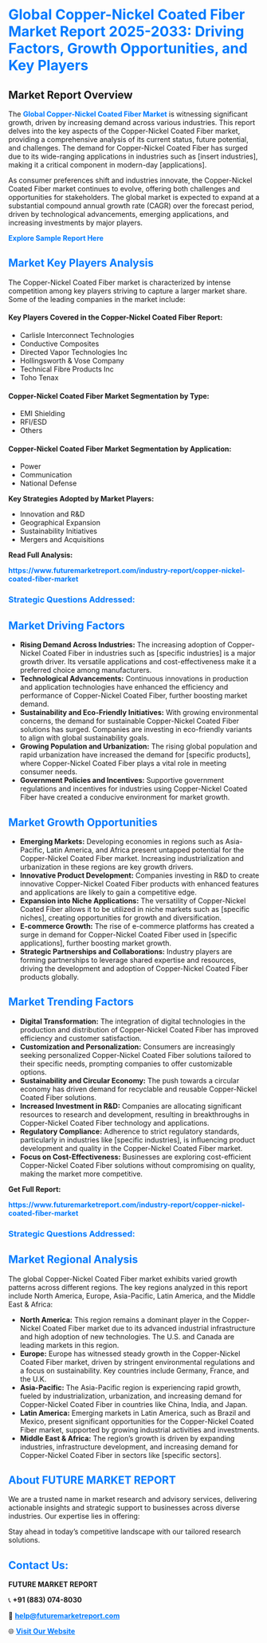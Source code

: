 <h1 style="color: #007BFF;">Global Copper-Nickel Coated Fiber Market Report 2025-2033: Driving Factors, Growth Opportunities, and Key Players</h1>

<section id="overview">
<h2>Market Report Overview</h2>
<p>The <a href="https://www.futuremarketreport.com/industry-report/copper-nickel-coated-fiber-market" style="color: #007BFF; text-decoration: none;"><strong>Global Copper-Nickel Coated Fiber Market</strong></a> is witnessing significant growth, driven by increasing demand across various industries. This report delves into the key aspects of the Copper-Nickel Coated Fiber market, providing a comprehensive analysis of its current status, future potential, and challenges. The demand for Copper-Nickel Coated Fiber has surged due to its wide-ranging applications in industries such as [insert industries], making it a critical component in modern-day [applications].</p>
<p>As consumer preferences shift and industries innovate, the Copper-Nickel Coated Fiber market continues to evolve, offering both challenges and opportunities for stakeholders. The global market is expected to expand at a substantial compound annual growth rate (CAGR) over the forecast period, driven by technological advancements, emerging applications, and increasing investments by major players.</p>
</section>

<section id="overview">
<p><a href="https://www.futuremarketreport.com/request-sample/reportId=84001" style="color: #007BFF; text-decoration: none;"><strong>Explore Sample Report Here</strong></a></p>
</section>

<section id="key-players">
<h2 style="color: #007BFF;">Market Key Players Analysis</h2>
<p>The Copper-Nickel Coated Fiber market is characterized by intense competition among key players striving to capture a larger market share. Some of the leading companies in the market include:</p>
<h4>Key Players Covered in the Copper-Nickel Coated Fiber Report:</h4>
<ul><li>Carlisle Interconnect Technologies</li><li>Conductive Composites</li><li>Directed Vapor Technologies Inc</li><li>Hollingsworth &amp; Vose Company</li><li>Technical Fibre Products Inc</li><li>Toho Tenax</li></ul>
<h4>Copper-Nickel Coated Fiber Market Segmentation by Type:</h4>
<ul><li>EMI Shielding</li><li>RFI/ESD</li><li>Others</li></ul>

<h4>Copper-Nickel Coated Fiber Market Segmentation by Application:</h4>
<ul><li>Power</li><li>Communication</li><li>National Defense</li></ul>
<p><strong>Key Strategies Adopted by Market Players:</strong></p>
<ul>
<li>Innovation and R&D</li>
<li>Geographical Expansion</li>
<li>Sustainability Initiatives</li>
<li>Mergers and Acquisitions</li>
</ul>
</section>

<section>
<p><strong>Read Full Analysis: </strong></p><a href="https://www.futuremarketreport.com/industry-report/copper-nickel-coated-fiber-market" style="color: #007BFF; text-decoration: none;"><strong>https://www.futuremarketreport.com/industry-report/copper-nickel-coated-fiber-market</strong></a>
<h3 style="color: #007BFF;">Strategic Questions Addressed:</h3>
</section>

<section id="driving-factors">
<h2 style="color: #007BFF;">Market Driving Factors</h2>
<ul>
<li><strong>Rising Demand Across Industries:</strong> The increasing adoption of Copper-Nickel Coated Fiber in industries such as [specific industries] is a major growth driver. Its versatile applications and cost-effectiveness make it a preferred choice among manufacturers.</li>
<li><strong>Technological Advancements:</strong> Continuous innovations in production and application technologies have enhanced the efficiency and performance of Copper-Nickel Coated Fiber, further boosting market demand.</li>
<li><strong>Sustainability and Eco-Friendly Initiatives:</strong> With growing environmental concerns, the demand for sustainable Copper-Nickel Coated Fiber solutions has surged. Companies are investing in eco-friendly variants to align with global sustainability goals.</li>
<li><strong>Growing Population and Urbanization:</strong> The rising global population and rapid urbanization have increased the demand for [specific products], where Copper-Nickel Coated Fiber plays a vital role in meeting consumer needs.</li>
<li><strong>Government Policies and Incentives:</strong> Supportive government regulations and incentives for industries using Copper-Nickel Coated Fiber have created a conducive environment for market growth.</li>
</ul>
</section>

<section id="growth-opportunities">
<h2 style="color: #007BFF;">Market Growth Opportunities</h2>
<ul>
<li><strong>Emerging Markets:</strong> Developing economies in regions such as Asia-Pacific, Latin America, and Africa present untapped potential for the Copper-Nickel Coated Fiber market. Increasing industrialization and urbanization in these regions are key growth drivers.</li>
<li><strong>Innovative Product Development:</strong> Companies investing in R&D to create innovative Copper-Nickel Coated Fiber products with enhanced features and applications are likely to gain a competitive edge.</li>
<li><strong>Expansion into Niche Applications:</strong> The versatility of Copper-Nickel Coated Fiber allows it to be utilized in niche markets such as [specific niches], creating opportunities for growth and diversification.</li>
<li><strong>E-commerce Growth:</strong> The rise of e-commerce platforms has created a surge in demand for Copper-Nickel Coated Fiber used in [specific applications], further boosting market growth.</li>
<li><strong>Strategic Partnerships and Collaborations:</strong> Industry players are forming partnerships to leverage shared expertise and resources, driving the development and adoption of Copper-Nickel Coated Fiber products globally.</li>
</ul>
</section>

<section id="trending-factors">
<h2 style="color: #007BFF;">Market Trending Factors</h2>
<ul>
<li><strong>Digital Transformation:</strong> The integration of digital technologies in the production and distribution of Copper-Nickel Coated Fiber has improved efficiency and customer satisfaction.</li>
<li><strong>Customization and Personalization:</strong> Consumers are increasingly seeking personalized Copper-Nickel Coated Fiber solutions tailored to their specific needs, prompting companies to offer customizable options.</li>
<li><strong>Sustainability and Circular Economy:</strong> The push towards a circular economy has driven demand for recyclable and reusable Copper-Nickel Coated Fiber solutions.</li>
<li><strong>Increased Investment in R&D:</strong> Companies are allocating significant resources to research and development, resulting in breakthroughs in Copper-Nickel Coated Fiber technology and applications.</li>
<li><strong>Regulatory Compliance:</strong> Adherence to strict regulatory standards, particularly in industries like [specific industries], is influencing product development and quality in the Copper-Nickel Coated Fiber market.</li>
<li><strong>Focus on Cost-Effectiveness:</strong> Businesses are exploring cost-efficient Copper-Nickel Coated Fiber solutions without compromising on quality, making the market more competitive.</li>
</ul>
</section>

<section>
<p><strong>Get Full Report: </strong></p><a href="https://www.futuremarketreport.com/industry-report/copper-nickel-coated-fiber-market" style="color: #007BFF; text-decoration: none;"><strong>https://www.futuremarketreport.com/industry-report/copper-nickel-coated-fiber-market</strong></a>
<h3 style="color: #007BFF;">Strategic Questions Addressed:</h3>
</section>


<section id="regional-analysis">
<h2 style="color: #007BFF;">Market Regional Analysis</h2>
<p>The global Copper-Nickel Coated Fiber market exhibits varied growth patterns across different regions. The key regions analyzed in this report include North America, Europe, Asia-Pacific, Latin America, and the Middle East & Africa:</p>
<ul>
<li><strong>North America:</strong> This region remains a dominant player in the Copper-Nickel Coated Fiber market due to its advanced industrial infrastructure and high adoption of new technologies. The U.S. and Canada are leading markets in this region.</li>
<li><strong>Europe:</strong> Europe has witnessed steady growth in the Copper-Nickel Coated Fiber market, driven by stringent environmental regulations and a focus on sustainability. Key countries include Germany, France, and the U.K.</li>
<li><strong>Asia-Pacific:</strong> The Asia-Pacific region is experiencing rapid growth, fueled by industrialization, urbanization, and increasing demand for Copper-Nickel Coated Fiber in countries like China, India, and Japan.</li>
<li><strong>Latin America:</strong> Emerging markets in Latin America, such as Brazil and Mexico, present significant opportunities for the Copper-Nickel Coated Fiber market, supported by growing industrial activities and investments.</li>
<li><strong>Middle East & Africa:</strong> The region’s growth is driven by expanding industries, infrastructure development, and increasing demand for Copper-Nickel Coated Fiber in sectors like [specific sectors].</li>
</ul>
</section>

<footer>
<h2 style="color: #007BFF;">About FUTURE MARKET REPORT</h2>
<p>We are a trusted name in market research and advisory services, delivering actionable insights and strategic support to businesses across diverse industries. Our expertise lies in offering:</p>

<p>Stay ahead in today’s competitive landscape with our tailored research solutions.</p>

<h2 style="color: #007BFF;">Contact Us:</h2>
<p><strong>FUTURE MARKET REPORT</strong></p>
<p>📞 <strong>+91 (883) 074-8030</strong></p>
<p>📧 <strong><a href="mailto:help@futuremarketreport.com" style="color: #007BFF;">help@futuremarketreport.com</a></strong></p>
<p>🌐 <strong><a href="https://www.futuremarketreport.com/" style="color: #007BFF;">Visit Our Website</a></strong></p>
</footer>